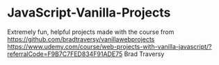 # JavaScript-Vanilla-Projects
Extremely fun, helpful projects made with the course from https://github.com/bradtraversy/vanillawebprojects 
https://www.udemy.com/course/web-projects-with-vanilla-javascript/?referralCode=F9B7C7FED834F91ADE75 Brad Traversy
